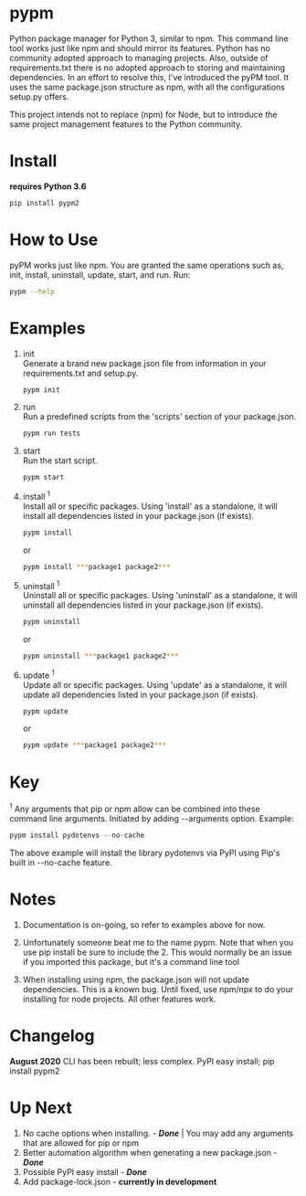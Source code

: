 # pypm
Python package manager for Python 3, similar to npm. This command line tool works just like npm and should mirror its features. Python has no community adopted approach to managing projects. Also, outside of requirements.txt there is no adopted approach to storing and maintaining dependencies. In an effort to resolve this, I've introduced the pyPM tool. It uses the same package.json structure as npm, with all the configurations setup.py offers.

This project intends not to replace (npm) for Node, but to introduce the same project management features to the Python community. 

# Install
**requires Python 3.6**

```bash
pip install pypm2
```

# How to Use
pyPM works just like npm. You are granted the same operations such as, init, install, uninstall, update, start, and run.
Run:
```bash 
pypm --help
```

# Examples
1. init<br />
    Generate a brand new package.json file from information in your requirements.txt and setup.py.
    ```bash
    pypm init
    ```
2. run<br />
    Run a predefined scripts from the 'scripts' section of your package.json.
    ```bash
    pypm run tests
    ```
3. start<br />
    Run the start script.
    ```bash
    pypm start
    ```
4. install <sup>1</sup><br />
    Install all or specific packages. Using 'install' as a standalone, it will install all dependencies listed in your package.json (if exists).
    ```bash
    pypm install
    ```
    or
    ```bash
    pypm install ***package1 package2***
    ```
5. uninstall <sup>1</sup><br />
    Uninstall all or specific packages. Using 'uninstall' as a standalone, it will uninstall all dependencies listed in your package.json (if exists).
    ```bash
    pypm uninstall
    ```
    or
    ```bash
    pypm uninstall ***package1 package2***
    ```
6. update <sup>1</sup><br />
    Update all or specific packages. Using 'update' as a standalone, it will update all dependencies listed in your package.json (if exists).
    ```bash
    pypm update
    ```
    or
    ```bash
    pypm update ***package1 package2***
    ```

# Key
<sup>1</sup> Any arguments that pip or npm allow can be combined into these command line arguments. Initiated by adding --arguments option. Example:
```python
pypm install pydotenvs --no-cache
```
The above example will install the library pydotenvs via PyPI using Pip's built in --no-cache feature.

# Notes
1. Documentation is on-going, so refer to examples above for now.

2. Unfortunately someone beat me to the name pypm. Note that when you use pip install be sure to include the 2. This would normally be an issue if you imported this package, but it's a command line tool

3. When installing using npm, the package.json will not update dependencies. This is a known bug. Until fixed, use npm/npx to do your installing for node projects. All other features work.


# Changelog
**August 2020**
CLI has been rebuilt; less complex.
PyPI easy install;  pip install pypm2

# Up Next
1. No cache options when installing. - ***Done*** | You may add any arguments that are allowed for pip or npm
2. Better automation algorithm when generating a new package.json - ***Done***
3. Possible PyPI easy install - ***Done***
4. Add package-lock.json - **currently in development**
